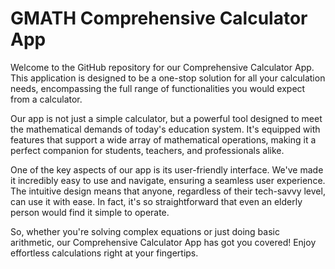 # GMATH Comprehensive Calculator App

Welcome to the GitHub repository for our Comprehensive Calculator App. This application is designed to be a one-stop solution for all your calculation needs, encompassing the full range of functionalities you would expect from a calculator.

Our app is not just a simple calculator, but a powerful tool designed to meet the mathematical demands of today's education system. It's equipped with features that support a wide array of mathematical operations, making it a perfect companion for students, teachers, and professionals alike.

One of the key aspects of our app is its user-friendly interface. We've made it incredibly easy to use and navigate, ensuring a seamless user experience. The intuitive design means that anyone, regardless of their tech-savvy level, can use it with ease. In fact, it's so straightforward that even an elderly person would find it simple to operate.

So, whether you're solving complex equations or just doing basic arithmetic, our Comprehensive Calculator App has got you covered! Enjoy effortless calculations right at your fingertips.
